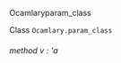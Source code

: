 Ocamlaryparam_class

 Class  `` Ocamlary.param_class `` 
<a id="method-v"></a>
###### method v : 'a

